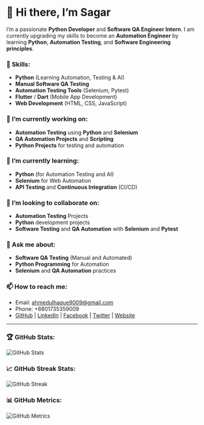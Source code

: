 # 👋 Hi there, I’m Sagar

I’m a passionate **Python Developer** and **Software QA Engineer Intern**. I am currently upgrading my skills to become an **Automation Engineer** by learning **Python**, **Automation Testing**, and **Software Engineering principles**.

### 🚀 Skills:
- **Python** (Learning Automation, Testing & AI)
- **Manual Software QA Testing**
- **Automation Testing Tools** (Selenium, Pytest)
- **Flutter** / **Dart** (Mobile App Development)
- **Web Development** (HTML, CSS, JavaScript)

### 🔭 I’m currently working on:
- **Automation Testing** using **Python** and **Selenium**
- **QA Automation Projects** and **Scripting**
- **Python Projects** for testing and automation

### 🌱 I’m currently learning:
- **Python** (for Automation Testing and AI)
- **Selenium** for Web Automation
- **API Testing** and **Continuous Integration** (CI/CD)

### 🤝 I’m looking to collaborate on:
- **Automation Testing** Projects
- **Python** development projects
- **Software Testing** and **QA Automation** with **Selenium** and **Pytest**

### 💬 Ask me about:
- **Software QA Testing** (Manual and Automated)
- **Python Programming** for Automation
- **Selenium** and **QA Automation** practices

### 📫 How to reach me:
- Email: [ahmedulhaque9009@gmail.com](mailto:ahmedulhaque9009@gmail.com)
- Phone: +8801735359009
- [GitHub](https://github.com/sagar-35) | [LinkedIn](https://www.linkedin.com/in/sagar) | [Facebook](https://www.facebook.com/sagar) | [Twitter](https://twitter.com/sagar) | [Website](https://www.yoursite.com)

---

### 🏆 GitHub Stats:
![GitHub Stats](https://github-readme-stats.vercel.app/api?username=sagar-35&show_icons=true&hide_title=true&count_private=true&hide=prs&theme=tokyonight)

### 📈 GitHub Streak Stats:
![GitHub Streak](https://github-readme-streak-stats.herokuapp.com/?user=sagar-35&theme=tokyonight)

### 📊 GitHub Metrics:
![GitHub Metrics](https://metrics.lecoq.io/sagar-35?template=classic&languages=1&activity=1&achievements=1&introduction=1&repositories=1&people=1&followup=1&config.timezone=Asia%2FDhaka)
